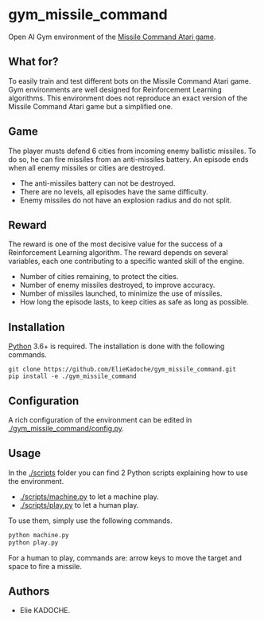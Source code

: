 # gym_missile_command

Open AI Gym environment of the [Missile Command Atari game](https://en.wikipedia.org/wiki/Missile_Command).

## What for?

To easily train and test different bots on the Missile Command Atari game.
Gym environments are well designed for Reinforcement Learning algorithms.
This environment does not reproduce an exact version of the Missile Command Atari game but a simplified one.

## Game

The player musts defend 6 cities from incoming enemy ballistic missiles.
To do so, he can fire missiles from an anti-missiles battery.
An episode ends when all enemy missiles or cities are destroyed.

- The anti-missiles battery can not be destroyed.
- There are no levels, all episodes have the same difficulty.
- Enemy missiles do not have an explosion radius and do not split.

## Reward

The reward is one of the most decisive value for the success of a Reinforcement Learning algorithm.
The reward depends on several variables, each one contributing to a specific wanted skill of the engine.

- Number of cities remaining, to protect the cities.
- Number of enemy missiles destroyed, to improve accuracy.
- Number of missiles launched, to minimize the use of missiles.
- How long the episode lasts, to keep cities as safe as long as possible.

## Installation

[Python](https://www.python.org/) 3.6+ is required.
The installation is done with the following commands.

```shell
git clone https://github.com/ElieKadoche/gym_missile_command.git
pip install -e ./gym_missile_command
```
## Configuration

A rich configuration of the environment can be edited in [./gym_missile_command/config.py](./gym_missile_command/config.py).

## Usage

In the [./scripts](./scripts) folder you can find 2 Python scripts explaining how to use the environment.

- [./scripts/machine.py](./scripts/machine.py) to let a machine play.
- [./scripts/play.py](./scripts/play.py) to let a human play.

To use them, simply use the following commands.

```python
python machine.py
python play.py
```

For a human to play, commands are: arrow keys to move the target and space to fire a missile.

## Authors

- Elie KADOCHE.
